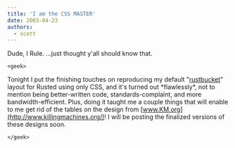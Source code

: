 ```yaml
---
title: 'I am the CSS MASTER'
date: 2003-04-23
authors:
  - scott
---
```


Dude, I Rule.
...just thought y'all should know that.

`<geek>`

Tonight I put the finishing touches on reproducing my default "[rustbucket](/blog/2001/rustbucket/)" layout for Rusted using only CSS, and it's turned out \*flawlessly\*, not to mention being better-written code, standards-complaint, and more bandwidth-efficient. Plus, doing it taught me a couple things that will enable to me get rid of the tables on the design from [www.KM.org](http://www.killingmachines.org/)! I will be posting the finalized versions of these designs soon.

`</geek>`
